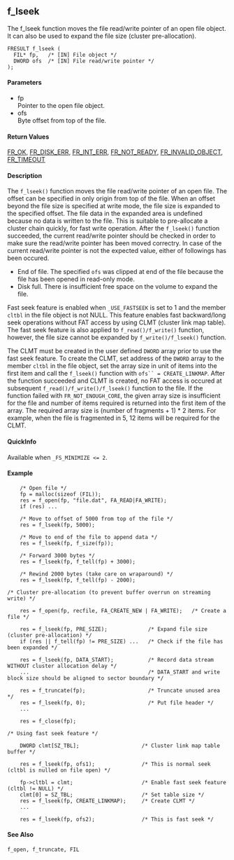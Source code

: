 ## f\_lseek

The f\_lseek function moves the file read/write pointer of an open file
object. It can also be used to expand the file size (cluster
pre-allocation).

    FRESULT f_lseek (
      FIL* fp,   /* [IN] File object */
      DWORD ofs  /* [IN] File read/write pointer */
    );

#### Parameters

  - fp  
    Pointer to the open file object.
  - ofs  
    Byte offset from top of the file.

#### Return Values

[FR\_OK](rc.md#ok), [FR\_DISK\_ERR](rc.md#de),
[FR\_INT\_ERR](rc.md#ie), [FR\_NOT\_READY](rc.md#nr),
[FR\_INVALID\_OBJECT](rc.md#io), [FR\_TIMEOUT](rc.md#tm)

#### Description

The `f_lseek()` function moves the file read/write pointer of an open
file. The offset can be specified in only origin from top of the file.
When an offset beyond the file size is specified at write mode, the file
size is expanded to the specified offset. The file data in the expanded
area is undefined because no data is written to the file. This is
suitable to pre-allocate a cluster chain quickly, for fast write
operation. After the `f_lseek()` function succeeded, the current
read/write pointer should be checked in order to make sure the
read/write pointer has been moved correctry. In case of the current
read/write pointer is not the expected value, either of followings has
been occured.

  - End of file. The specified `ofs` was clipped at end of the file
    because the file has been opened in read-only mode.
  - Disk full. There is insufficient free space on the volume to expand
    the file.

Fast seek feature is enabled when `_USE_FASTSEEK` is set to 1 and the
member `cltbl` in the file object is not NULL. This feature enables fast
backward/long seek operations without FAT access by using CLMT (cluster
link map table). The fast seek feature is also applied to
`f_read()/f_write()` function, however, the file size cannot be expanded
by `f_write()/f_lseek()` function.

The CLMT must be created in the user defined `DWORD` array prior to use
the fast seek feature. To create the CLMT, set address of the `DWORD`
array to the member `cltbl` in the file object, set the array size in
unit of items into the first item and call the `f_lseek()` function with
`ofs`` = CREATE_LINKMAP`. After the function succeeded and CLMT is
created, no FAT access is occured at subsequent
`f_read()/f_write()/f_lseek()` function to the file. If the function
failed with `FR_NOT_ENOUGH_CORE`, the given array size is insufficient
for the file and number of items required is returned into the first
item of the array. The required array size is (number of fragments + 1)
\* 2 items. For example, when the file is fragmented in 5, 12 items will
be required for the CLMT.

#### QuickInfo

Available when `_FS_MINIMIZE <= 2`.

#### Example

``` 
    /* Open file */
    fp = malloc(sizeof (FIL));
    res = f_open(fp, "file.dat", FA_READ|FA_WRITE);
    if (res) ...

    /* Move to offset of 5000 from top of the file */
    res = f_lseek(fp, 5000);

    /* Move to end of the file to append data */
    res = f_lseek(fp, f_size(fp));

    /* Forward 3000 bytes */
    res = f_lseek(fp, f_tell(fp) + 3000);

    /* Rewind 2000 bytes (take care on wraparound) */
    res = f_lseek(fp, f_tell(fp) - 2000);
```

    /* Cluster pre-allocation (to prevent buffer overrun on streaming write) */
    
        res = f_open(fp, recfile, FA_CREATE_NEW | FA_WRITE);   /* Create a file */
    
        res = f_lseek(fp, PRE_SIZE);             /* Expand file size (cluster pre-allocation) */
        if (res || f_tell(fp) != PRE_SIZE) ...   /* Check if the file has been expanded */
    
        res = f_lseek(fp, DATA_START);           /* Record data stream WITHOUT cluster allocation delay */
        ...                                      /* DATA_START and write block size should be aligned to sector boundary */
    
        res = f_truncate(fp);                    /* Truncate unused area */
        res = f_lseek(fp, 0);                    /* Put file header */
        ...
    
        res = f_close(fp);

    /* Using fast seek feature */
    
        DWORD clmt[SZ_TBL];                    /* Cluster link map table buffer */
    
        res = f_lseek(fp, ofs1);               /* This is normal seek (cltbl is nulled on file open) */
    
        fp->cltbl = clmt;                      /* Enable fast seek feature (cltbl != NULL) */
        clmt[0] = SZ_TBL;                      /* Set table size */
        res = f_lseek(fp, CREATE_LINKMAP);     /* Create CLMT */
        ...
    
        res = f_lseek(fp, ofs2);               /* This is fast seek */

#### See Also

`f_open, f_truncate, FIL`
